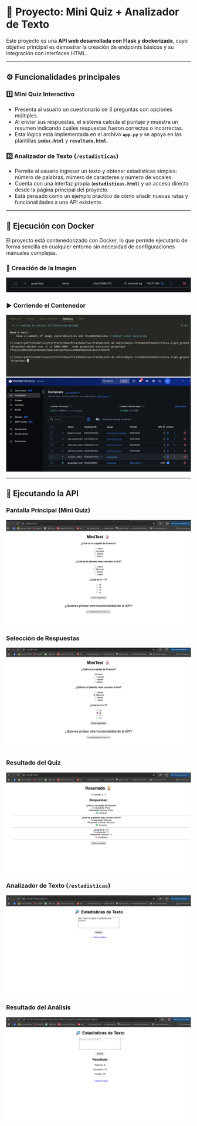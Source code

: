 # 📖 Proyecto: Mini Quiz + Analizador de Texto

Este proyecto es una **API web desarrollada con Flask y dockerizada**, cuyo objetivo principal es demostrar la creación de endpoints básicos y su integración con interfaces HTML.

---

## ⚙️ Funcionalidades principales

### 1️⃣ Mini Quiz Interactivo
- Presenta al usuario un cuestionario de 3 preguntas con opciones múltiples.  
- Al enviar sus respuestas, el sistema calcula el puntaje y muestra un resumen indicando cuáles respuestas fueron correctas o incorrectas.  
- Esta lógica está implementada en el archivo **`app.py`** y se apoya en las plantillas **`index.html`** y **`resultado.html`**.  

### 2️⃣ Analizador de Texto (`/estadisticas`)
- Permite al usuario ingresar un texto y obtener estadísticas simples: número de palabras, número de caracteres y número de vocales.  
- Cuenta con una interfaz propia (**`estadisticas.html`**) y un acceso directo desde la página principal del proyecto.  
- Está pensado como un ejemplo práctico de cómo añadir nuevas rutas y funcionalidades a una API existente.  

---

## 🐳 Ejecución con Docker

El proyecto está contenedorizado con Docker, lo que permite ejecutarlo de forma sencilla en cualquier entorno sin necesidad de configuraciones manuales complejas.

### 🔨 Creación de la Imagen
![Imagen de Docker creada](capturas/imagen-creada.png)

### ▶️ Corriendo el Contenedor
![Correr Docker](capturas/Correr-docker.png)  
![Docker Interface](capturas/DockerRunning.png)

---

## 🚀 Ejecutando la API

### Pantalla Principal (Mini Quiz)
![Mini Quiz](capturas/PagPrincipal.png)

### Selección de Respuestas
![Seleccionando Respuestas](capturas/Seleccionando.png)

### Resultado del Quiz
![Mostrando Resultado](capturas/resultado.png)

### Analizador de Texto (`/estadisticas`)
![Endpoint estadistica](capturas/estadistica.png)

### Resultado del Análisis
![Resultado Estadísticas](capturas/resultadoEst.png)




